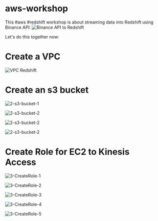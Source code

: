 # aws-workshop
This #aws #redshift workshop is about streaming data into Redshift using Binance API:
![Binance API to Redshift](1-AWS-Redshift-Binance.png)

Let's do this together now:
# Create a VPC
![VPC Redshift](1-vpc-redshift.png)

# Create an s3 bucket
![2-s3-bucket-1](2-s3-bucket-1.png)

![2-s3-bucket-2](2-s3-bucket-2.png)

![2-s3-bucket-2](2-s3-bucket-3.png)

![2-s3-bucket-2](2-s3-bucket-4.png)

# Create Role for EC2 to Kinesis Access
![3-CreateRole-1](3-CreateRole-1.png)

![3-CreateRole-2](3-CreateRole-2.png)

![3-CreateRole-3](3-CreateRole-3.png)

![3-CreateRole-4](3-CreateRole-4.png)

![3-CreateRole-5](3-CreateRole-5.png)

